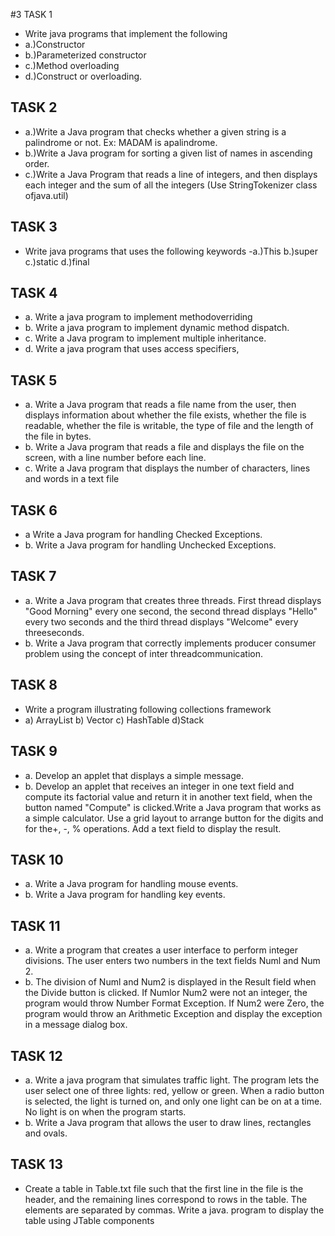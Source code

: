#3 TASK 1
- Write java programs that implement the following
 - a.)Constructor
 - b.)Parameterized constructor
 - c.)Method overloading
 - d.)Construct or overloading.
## TASK 2
 - a.)Write a Java program that checks whether a given string is a palindrome or not. Ex: MADAM is apalindrome.
 - b.)Write a Java program for sorting a given list of names in ascending order.
 - c.)Write a Java Program that reads a line of integers, and then displays each integer and the sum of all the integers (Use StringTokenizer class ofjava.util)
## TASK 3
 - Write java programs that uses the following keywords
   -a.)This b.)super c.)static d.)final
## TASK 4
 - a. Write a java program to implement methodoverriding
 - b. Write a java program to implement dynamic method dispatch.
 - c. Write a Java program to implement multiple inheritance. 
 - d. Write a java program that uses access specifiers,
## TASK 5
 - a. Write a Java program that reads a file name from the user, then displays information about whether the file exists, whether the file is readable, whether the file is writable, the type of file and the length of the file in bytes. 
 - b. Write a Java program that reads a file and displays the file on the screen, with a line number before each line.
 - c. Write a Java program that displays the number of characters, lines and words in a text file
## TASK 6
 - a Write a Java program for handling Checked Exceptions. 
 - b. Write a Java program for handling Unchecked Exceptions.
## TASK 7
 - a. Write a Java program that creates three threads. First thread displays "Good Morning" every one second, the second thread displays "Hello" every two seconds and the third thread displays "Welcome" every threeseconds.
 - b. Write a Java program that correctly implements producer consumer problem using the concept of inter threadcommunication.
## TASK 8 
- Write a program illustrating following collections framework
 - a) ArrayList b) Vector c) HashTable d)Stack
## TASK 9
 - a. Develop an applet that displays a simple message.
 - b. Develop an applet that receives an integer in one text field and compute its factorial value and return it in another text field, when the button named "Compute" is clicked.Write a Java program that works as a simple calculator. Use a grid layout to arrange button for the digits and for the+, -, % operations. Add a text field to display the result.
## TASK 10
 - a. Write a Java program for handling mouse events. 
 - b. Write a Java program for handling key events.
## TASK 11
 - a. Write a program that creates a user interface to perform integer divisions. The user enters two numbers in the text fields Numl and Num 2. 
 - b. The division of Numl and Num2 is displayed in the Result field when the Divide button is clicked. If Numlor Num2 were not an integer, the program would throw Number Format Exception. If Num2 were Zero, the program would throw an Arithmetic Exception and display the exception in a message dialog box.
## TASK 12
 - a. Write a java program that simulates traffic light. The program lets the user select one of three lights: red, yellow or green. When a radio button is selected, the light is turned on, and only one light can be on at a time. No light is on when the program starts. 
 - b. Write a Java program that allows the user to draw lines, rectangles and ovals.
## TASK 13
 - Create a table in Table.txt file such that the first line in the file is the header, and the remaining lines correspond to rows in the table. The elements are separated by commas. Write a java. program to display the table using JTable components
